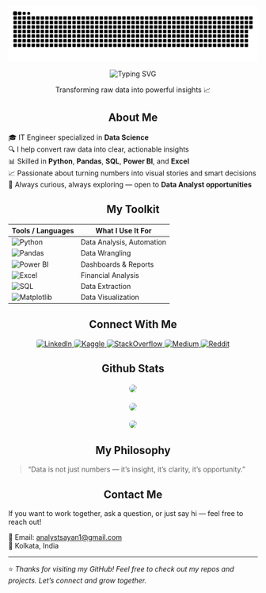 <!-- Banner -->
<img src="https://github.com/analystsayan/analystsayan/blob/output/github-snake-dark.svg">

<p align="center">
  <img src="https://readme-typing-svg.demolab.com?font=Jost&weight=600&size=48&duration=4000&pause=1000&color=20C20E&center=true&vCenter=true&width=900&lines=Hi+there+%F0%9F%91%8B;I'm+Sayan+Mondal;Data+Analyst" alt="Typing SVG" />
</p>

<p align="center">Transforming raw data into powerful insights 📈</p>


<h2 align="center">About Me</h2>

🎓 IT Engineer specialized in **Data Science**  
🔍 I help convert raw data into clear, actionable insights  
📊 Skilled in **Python**, **Pandas**, **SQL**, **Power BI**, and **Excel**  
📈 Passionate about turning numbers into visual stories and smart decisions   
🎯 Always curious, always exploring — open to **Data Analyst opportunities**


<h2 align="center">My Toolkit</h2>

| Tools / Languages | What I Use It For |
|-------------------|-------------------|
| ![Python](https://img.shields.io/badge/-Python-1f425f?style=for-the-badge&logo=python&logoColor=white&color=3776AB) | Data Analysis, Automation |
| ![Pandas](https://img.shields.io/badge/-Pandas-1f425f?style=for-the-badge&logo=pandas&logoColor=white&color=150458) | Data Wrangling |
| ![Power BI](https://img.shields.io/badge/-PowerBI-1f425f?style=for-the-badge&logo=powerbi&logoColor=white&color=F2C811) | Dashboards & Reports |
| ![Excel](https://img.shields.io/badge/-Excel-1f425f?style=for-the-badge&logo=microsoft-excel&logoColor=white&color=217346) | Financial Analysis |
| ![SQL](https://img.shields.io/badge/-SQL-1f425f?style=for-the-badge&logo=mysql&logoColor=white&color=4479A1) | Data Extraction |
| ![Matplotlib](https://img.shields.io/badge/-Matplotlib-1f425f?style=for-the-badge&logo=matplotlib&logoColor=white&color=3C4E78) | Data Visualization |


<h2 align="center">Connect With Me</h2>

<p align="center">
  <a href="https://www.linkedin.com/in/analystsayan/" target="_blank">
    <img src="https://img.shields.io/badge/LinkedIn-0A66C2?style=for-the-badge&logo=linkedin&logoColor=white" alt="LinkedIn" style="border-radius:4px"/>
  </a>
  <a href="https://www.kaggle.com/analystsayan" target="_blank">
    <img src="https://img.shields.io/badge/Kaggle-20BEFF?style=for-the-badge&logo=kaggle&logoColor=white" alt="Kaggle" style="border-radius:4px"/>
  </a>
  <a href="https://stackoverflow.com/users/29137444/analyst-sayan" target="_blank">
    <img src="https://img.shields.io/badge/Stack%20Overflow-F58025?style=for-the-badge&logo=stackoverflow&logoColor=white" alt="StackOverflow" style="border-radius:4px"/>
  </a>
  <a href="https://medium.com/@analystsayan" target="_blank">
    <img src="https://img.shields.io/badge/Medium-12100E?style=for-the-badge&logo=medium&logoColor=white" alt="Medium" style="border-radius:4px"/>
  </a>
  <a href="https://www.reddit.com/user/AnalystSayan/" target="_blank">
    <img src="https://img.shields.io/badge/Reddit-FF4500?style=for-the-badge&logo=reddit&logoColor=white" alt="Reddit" style="border-radius:4px"/>
  </a>
</p>


<h2 align="center">Github Stats</h2>

<p align="center">
  <img src="https://github-readme-stats.vercel.app/api/top-langs/?username=analystsayan&layout=compact&theme=radical&title_color=20C20E&text_color=ffffff" style="border:2px solid white; border-radius:14px"/>
</p>

<p align="center">
    <img src="https://github-readme-stats.vercel.app/api?username=analystsayan&show_icons=true&hide_border=true&count_private=true&theme=radical&title_color=20C20E&text_color=ffffff&icon_color=20C20E" style="border:2px solid white; border-radius:14px"/>
</p>

<p align="center">
  <img src="https://github-readme-streak-stats.herokuapp.com?user=analystsayan&theme=radical&hide_border=true&ring=20C20E&fire=20C20E&currStreakLabel=20C20E&sideNums=ffffff&sideLabels=ffffff" style="border-radius:10px"/>
</p>


<!-- <p align="center">
  <img src="https://github-readme-activity-graph.vercel.app/graph?username=analystsayan&theme=react-dark&area=true&hide_border=true" width="100%" style="border-radius:10px"/>
</p> -->


<h2 align="center">My Philosophy</h2>

> “Data is not just numbers — it’s insight, it’s clarity, it’s opportunity.”


<h2 align="center">Contact Me</h2>

If you want to work together, ask a question, or just say hi — feel free to reach out!

📧 Email: analystsayan1@gmail.com  
📍 Kolkata, India

---

⭐ *Thanks for visiting my GitHub! Feel free to check out my repos and projects. Let’s connect and grow together.*
